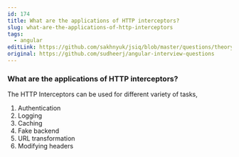 ```yaml
---
id: 174
title: What are the applications of HTTP interceptors?
slug: what-are-the-applications-of-http-interceptors
tags:
  - angular
editLink: https://github.com/sakhnyuk/jsiq/blob/master/questions/theory/angular/174.md
original: https://github.com/sudheerj/angular-interview-questions
---
```


### What are the applications of HTTP interceptors?

The HTTP Interceptors can be used for different variety of tasks,

1. Authentication
2. Logging
3. Caching
4. Fake backend
5. URL transformation
6. Modifying headers